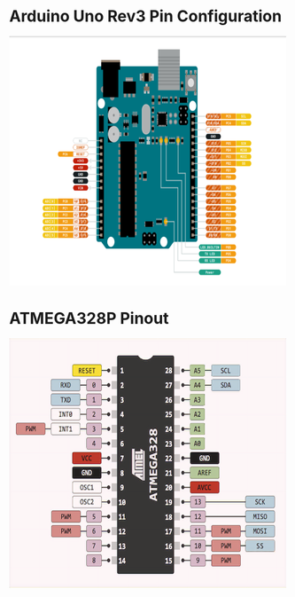 # Arduino Uno Rev3 Pin Configuration

<img src="unor3.png"
     alt="Markdown Monster icon"
     style="width:500px;height:450px;"/>

# ATMEGA328P Pinout

<img src="atmega328-pinout.png"
     alt="Markdown Monster icon"
     style="width:500px;height:450px;"/>
